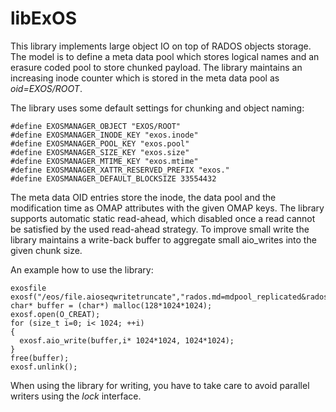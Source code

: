 # libExOS
This library implements large object IO on top of RADOS objects storage.
The model is to define a meta data pool which stores logical names and an erasure coded pool to store chunked payload. The library maintains an increasing inode counter which is stored
in the meta data pool as *oid=EXOS/ROOT*.

The library uses some default settings for chunking and object naming:
```
#define EXOSMANAGER_OBJECT "EXOS/ROOT"
#define EXOSMANAGER_INODE_KEY "exos.inode"
#define EXOSMANAGER_POOL_KEY "exos.pool"
#define EXOSMANAGER_SIZE_KEY "exos.size"
#define EXOSMANAGER_MTIME_KEY "exos.mtime"
#define EXOSMANAGER_XATTR_RESERVED_PREFIX "exos."
#define EXOSMANAGER_DEFAULT_BLOCKSIZE 33554432
```

The meta data OID entries store the inode, the data pool and the modification time as OMAP attributes with the given OMAP keys. The library supports automatic static read-ahead, which disabled 
once a read cannot be satisfied by the used read-ahead strategy. To improve small write the library maintains a write-back buffer to aggregate small aio_writes into the given chunk size.

An example how to use the library:
```
exosfile exosf("/eos/file.aioseqwritetruncate","rados.md=mdpool_replicated&rados.data=datapool_ec&rados.user=username");
char* buffer = (char*) malloc(128*1024*1024);
exosf.open(O_CREAT);
for (size_t i=0; i< 1024; ++i)
{
  exosf.aio_write(buffer,i* 1024*1024, 1024*1024);
}
free(buffer);
exosf.unlink();
```

When using the library for writing, you have to take care to avoid parallel writers using the *lock* interface.



